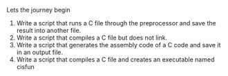 Lets the journey begin
 1. Write a script that runs a C file through the preprocessor and save the result into another file.
 2. Write a script that compiles a C file but does not link.
 3. Write a script that generates the assembly code of a C code and save it in an output file.
 4. Write a script that compiles a C file and creates an executable named cisfun
